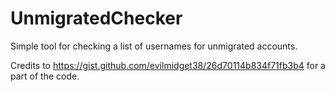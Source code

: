 # UnmigratedChecker
Simple tool for checking a list of usernames for unmigrated accounts.

Credits to https://gist.github.com/evilmidget38/26d70114b834f71fb3b4 for a part of the code.
